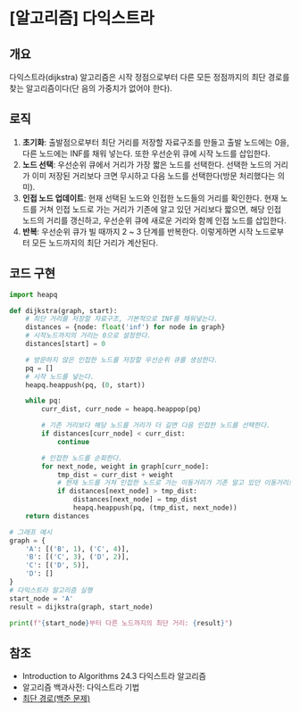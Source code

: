 # [알고리즘] 다익스트라

## 개요

다익스트라(dijkstra) 알고리즘은 시작 정점으로부터 다른 모든 정점까지의 최단 경로를 찾는 알고리즘이다(단 음의 가중치가 없어야 한다).

## 로직

1. **초기화**: 출발점으로부터 최단 거리를 저장할 자료구조를 만들고 출발 노드에는 0을, 다른 노드에는 INF를 채워 넣는다. 또한 우선순위 큐에 시작 노드를 삽입한다.
2. **노드 선택**: 우선순위 큐에서 거리가 가장 짧은 노드를 선택한다. 선택한 노드의 거리가 이미 저장된 거리보다 크면 무시하고 다음 노드를 선택한다(방문 처리했다는 의미).
3. **인접 노드 업데이트**: 현재 선택된 노드와 인접한 노드들의 거리를 확인한다. 현재 노드를 거쳐 인접 노드로 가는 거리가 기존에 알고 있던 거리보다 짧으면, 해당 인접 노드의 거리를 갱신하고, 우선순위 큐에 새로운 거리와 함께 인접 노드를 삽입한다.
4. **반복**: 우선순위 큐가 빌 때까지 2 ~ 3 단계를 반복한다. 이렇게하면 시작 노드로부터 모든 노드까지의 최단 거리가 계산된다.

## 코드 구현

```py
import heapq

def dijkstra(graph, start):
    # 최단 거리를 저장할 자료구조, 기본적으로 INF를 채워넣는다.
    distances = {node: float('inf') for node in graph}
    # 시작노드까지의 거리는 0으로 설정한다.
    distances[start] = 0

    # 방문하지 않은 인접한 노드를 저장할 우선순위 큐를 생성한다.
    pq = []
    # 시작 노드를 넣는다.
    heapq.heappush(pq, (0, start))

    while pq:
        curr_dist, curr_node = heapq.heappop(pq)

        # 기존 거리보다 해당 노드를 거리가 더 길면 다음 인접한 노드를 선택한다.
        if distances[curr_node] < curr_dist:
            continue

        # 인접한 노드를 순회한다.
        for next_node, weight in graph[curr_node]:
            tmp_dist = curr_dist + weight
            # 현재 노드를 거쳐 인접한 노드로 가는 이동거리가 기존 알고 있던 이동거리보다 짧다면 최단 거리를 갱신한다.
            if distances[next_node] > tmp_dist:
                distances[next_node] = tmp_dist
                heapq.heappush(pq, (tmp_dist, next_node))
    return distances

# 그래프 예시
graph = {
    'A': [('B', 1), ('C', 4)],
    'B': [('C', 3), ('D', 2)],
    'C': [('D', 5)],
    'D': []
}
# 다익스트라 알고리즘 실행
start_node = 'A'
result = dijkstra(graph, start_node)

print(f"{start_node}부터 다른 노드까지의 최단 거리: {result}")
```

## 참조

-   Introduction to Algorithms 24.3 다익스트라 알고리즘
-   알고리즘 백과사전: 다익스트라 기법
-   [최단 경로(백준 문제)](https://www.acmicpc.net/problem/1753)

